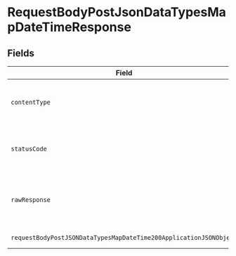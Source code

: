 # RequestBodyPostJsonDataTypesMapDateTimeResponse


## Fields

| Field                                                                                                                                              | Type                                                                                                                                               | Required                                                                                                                                           | Description                                                                                                                                        |
| -------------------------------------------------------------------------------------------------------------------------------------------------- | -------------------------------------------------------------------------------------------------------------------------------------------------- | -------------------------------------------------------------------------------------------------------------------------------------------------- | -------------------------------------------------------------------------------------------------------------------------------------------------- |
| `contentType`                                                                                                                                      | *string*                                                                                                                                           | :heavy_check_mark:                                                                                                                                 | HTTP response content type for this operation                                                                                                      |
| `statusCode`                                                                                                                                       | *int*                                                                                                                                              | :heavy_check_mark:                                                                                                                                 | HTTP response status code for this operation                                                                                                       |
| `rawResponse`                                                                                                                                      | [\Psr\Http\Message\ResponseInterface](https://www.php-fig.org/psr/psr-7/#33-psrhttpmessageresponseinterface)                                       | :heavy_minus_sign:                                                                                                                                 | Raw HTTP response; suitable for custom response parsing                                                                                            |
| `requestBodyPostJSONDataTypesMapDateTime200ApplicationJSONObject`                                                                                  | [?RequestBodyPostJSONDataTypesMapDateTime200ApplicationJSON](../../models/operations/RequestBodyPostJSONDataTypesMapDateTime200ApplicationJSON.md) | :heavy_minus_sign:                                                                                                                                 | OK                                                                                                                                                 |